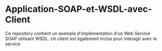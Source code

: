 # Application-SOAP-et-WSDL-avec-Client
Ce repository contient un exemple d'implémentation d'un Web Service SOAP utilisant WSDL. Un client est également inclus pour interagir avec le service
